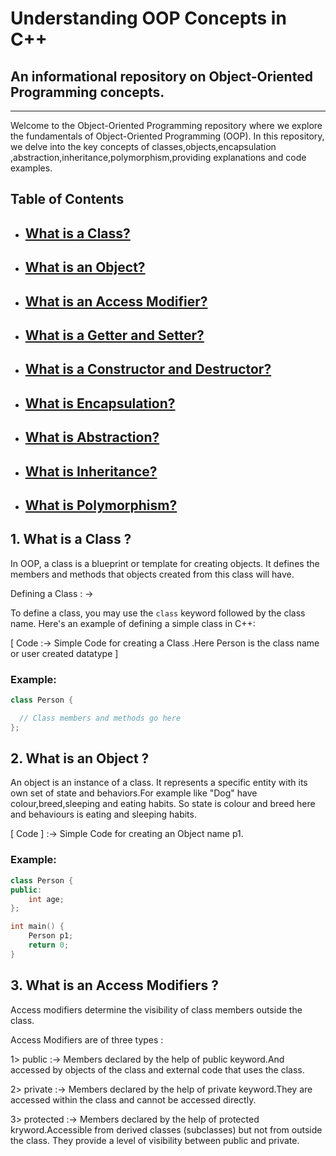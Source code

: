 # Understanding OOP Concepts in C++
An informational repository on Object-Oriented Programming concepts.
------------------------------------------------------------------------------
--------------------------------------------------------------------------------

Welcome to the Object-Oriented Programming repository where we explore the fundamentals of Object-Oriented Programming (OOP). In this repository, we delve into the key concepts of classes,objects,encapsulation ,abstraction,inheritance,polymorphism,providing explanations and code examples.

## Table of Contents

- ## [What is a Class?](#what-is-a-class)
- ## [What is an Object?](#what-is-an-object)
- ## [What is an Access Modifier?](#what-is-an-access-modifier)
- ## [What is a Getter and Setter?](#what-is-a-getter-and-setter)
- ## [What is a Constructor and Destructor?](#what-is-a-constructor-and-destructor)
- ## [What is Encapsulation?](#what-is-encapsulation)
- ## [What is Abstraction?](#what-is-abstraction)
- ## [What is Inheritance?](#what-is-inheritance)
- ## [What is Polymorphism?](#what-is-polymorphism)


## 1. What is a Class ?

In OOP, a class is a blueprint or template for creating objects. It defines the members and methods that objects created from this class will have.

Defining a Class : ->

To define a class, you may use the `class` keyword followed by the class name. Here's an example of defining a simple class in C++:


[ Code :-> Simple Code for creating a Class .Here Person is the class name or user created datatype ] 

### Example:
```cpp
class Person {

  // Class members and methods go here
};
```


## 2. What is an Object ?

An object is an instance of a class. It represents a specific entity with its own set of state and behaviors.For example like "Dog" have colour,breed,sleeping and eating habits.
So state is colour and breed here and behaviours is eating and sleeping habits.


[ Code ] :-> Simple Code for creating an Object name p1.

### Example:
```cpp
class Person {
public:
    int age;
};

int main() {
    Person p1;
    return 0;
}
```

  
## 3. What is an Access Modifiers ?

 Access modifiers determine the visibility of class members outside the class.
 
 Access Modifiers are of three types :
 
 1> public    :-> Members declared by the help of public keyword.And accessed by objects of the class and external code that uses the class.
 
 2> private   :-> Members declared by the help of private keyword.They are accessed within the class and cannot be accessed directly.
 
 3> protected :->  Members declared by the help of protected kryword.Accessible from derived classes (subclasses) but not from outside the class. They provide a level of visibility between public and private.
     


    

